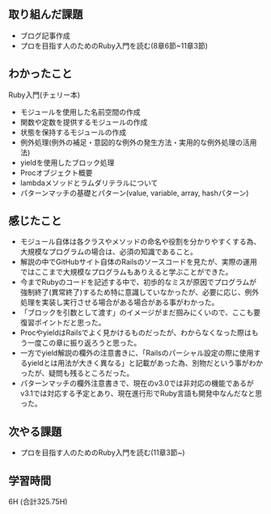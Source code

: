## 取り組んだ課題
- ブログ記事作成
- プロを目指す人のためのRuby入門を読む(8章6節~11章3節)
  
## わかったこと  
Ruby入門(チェリー本)
- モジュールを使用した名前空間の作成  
- 関数や定数を提供するモジュールの作成
- 状態を保持するモジュールの作成
- 例外処理(例外の補足・意図的な例外の発生方法・実用的な例外処理の活用法)
- yieldを使用したブロック処理
- Procオブジェクト概要
- lambdaメソッドとラムダリテラルについて
- パターンマッチの基礎とパターン(value, variable, array, hashパターン)
  
## 感じたこと
- モジュール自体は各クラスやメソッドの命名や役割を分かりやすくする為、大規模なプログラムの場合は、必須の知識であること。
- 解説の中でGitHubサイト自体のRailsのソースコードを見たが、実際の運用ではここまで大規模なプログラムもありえると学ぶことができた。
- 今までRubyのコードを記述する中で、初歩的なミスが原因でプログラムが強制終了(異常終了)するため特に意識していなかったが、必要に応じ、例外処理を実装し実行させる場合がある場合がある事がわかった。
- 「ブロックを引数として渡す」のイメージがまだ掴みにくいので、ここも要復習ポイントだと思った。
- ProcやyieldはRailsでよく見かけるものだったが、わからなくなった際はもう一度この章に振り返ろうと思った。
- 一方でyield解説の欄外の注意書きに、「Railsのパーシャル設定の際に使用するyieldとは用法が大きく異なる」と記載があった為、別物だという事がわかったが、疑問も残るところだった。
- パターンマッチの欄外注意書きで、現在のv3.0では非対応の機能であるがv3.1では対応する予定とあり、現在進行形でRuby言語も開発中なんだなと思った。
  
## 次やる課題  
- プロを目指す人のためのRuby入門を読む(11章3節~)
  
## 学習時間  
 6H (合計325.75H)
